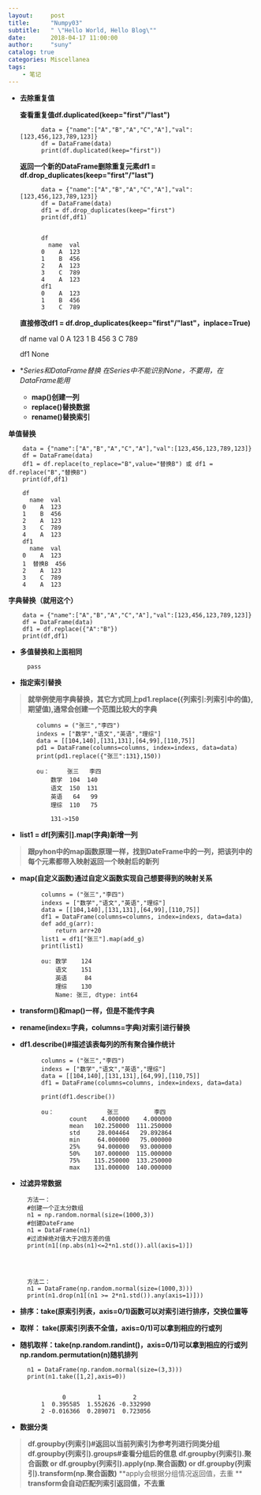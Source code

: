 ```yaml
---
layout:     post
title:      "Numpy03"
subtitle:   " \"Hello World, Hello Blog\""
date:       2018-04-17 11:00:00
author:     "suny"
catalog: true
categories: Miscellanea
tags:
    - 笔记
---
```



- **去除重复值**

  **查看重复值df.duplicated(keep="first"/"last")**

		
			data = {"name":["A","B","A","C","A"],"val":[123,456,123,789,123]}
			df = DataFrame(data)
			print(df.duplicated(keep="first"))


   **返回一个新的DataFrame删除重复元素df1 = df.drop_duplicates(keep="first"/"last")**

			
		
			data = {"name":["A","B","A","C","A"],"val":[123,456,123,789,123]}
			df = DataFrame(data)
			df1 = df.drop_duplicates(keep="first")
			print(df,df1)


			df
			  name  val
			0    A  123
			1    B  456
			2    A  123
			3    C  789
			4    A  123
			df1  
			0    A  123
			1    B  456
			3    C  789



   **直接修改df1 = df.drop_duplicates(keep="first"/"last"，inplace=True)**

			
	df
	  name  val
	0    A  123
	1    B  456
	3    C  789 
	
	df1
	None


- **Series和DataFrame替换  *在Series中不能识别None，不要用，在DataFrame能用**
	- **map()创建一列**
	- **replace()替换数据**
	- **rename()替换索引**
	
**单值替换**


		data = {"name":["A","B","A","C","A"],"val":[123,456,123,789,123]}
		df = DataFrame(data)
		df1 = df.replace(to_replace="B",value="替换B") 或 df1 = df.replace("B","替换B")
		print(df,df1)

		df
		  name  val
		0    A  123
		1    B  456
		2    A  123
		3    C  789
		4    A  123
		df1
		  name  val
		0    A  123
		1  替换B  456
		2    A  123
		3    C  789
		4    A  123



**字典替换（就用这个）**


		data = {"name":["A","B","A","C","A"],"val":[123,456,123,789,123]}
		df = DataFrame(data)
		df1 = df.replace({"A":"B"})
		print(df,df1)


- **多值替换和上面相同**

		pass


	
 - **指定索引替换**
 > **就举例使用字典替换，其它方式同上pd1.replace({列索引:列索引中的值},期望值),通常会创建一个范围比较大的字典**

	
			columns = ("张三","李四")
			indexs = ["数学","语文","英语","理综"]
			data = [[104,140],[131,131],[64,99],[110,75]]
			pd1 = DataFrame(columns=columns, index=indexs, data=data)
			print(pd1.replace({"张三":131},150))

			ou：     张三   李四
				数学  104  140
				语文  150  131
				英语   64   99
				理综  110   75
				
				131->150


- **list1 = df[列索引].map(字典)新增一列**

> **跟pyhon中的map函数原理一样，找到DateFrame中的一列，把该列中的每个元素都带入映射返回一个映射后的新列**


- **map(自定义函数)通过自定义函数实现自己想要得到的映射关系**

		
	

			columns = ("张三","李四")
			indexs = ["数学","语文","英语","理综"]
			data = [[104,140],[131,131],[64,99],[110,75]]
			df1 = DataFrame(columns=columns, index=indexs, data=data)
			def add_g(arr):
			    return arr+20
			list1 = df1["张三"].map(add_g)
			print(list1)

			ou: 数学    124
				语文    151
				英语     84
				理综    130
				Name: 张三, dtype: int64
	
- **transform()和map()一样，但是不能传字典**


- **rename(index=字典，columns=字典)对索引进行替换**


- **df1.describe()#描述该表每列的所有聚合操作统计**


	

			columns = ("张三","李四")
			indexs = ["数学","语文","英语","理综"]
			data = [[104,140],[131,131],[64,99],[110,75]]
			df1 = DataFrame(columns=columns, index=indexs, data=data)
			
			print(df1.describe())	 

		    ou：               张三          李四
					count    4.000000    4.000000
					mean   102.250000  111.250000
					std     28.004464   29.892864
					min     64.000000   75.000000
					25%     94.000000   93.000000
					50%    107.000000  115.000000
					75%    115.250000  133.250000
					max    131.000000  140.000000



- **过滤异常数据**


		方法一：
		#创建一个正太分数组	
		n1 = np.random.normal(size=(1000,3))
		#创建DateFrame
		n1 = DataFrame(n1)
		#过滤掉绝对值大于2倍方差的值
		print(n1[(np.abs(n1)<=2*n1.std()).all(axis=1)])




		方法二：
		n1 = DataFrame(np.random.normal(size=(1000,3)))
		print(n1.drop(n1[(n1 >= 2*n1.std()).any(axis=1)]))

- **排序：take(原索引列表，axis=0/1)函数可以对索引进行排序，交换位置等**
- **取样：   take(原索引列表不全值，axis=0/1)可以拿到相应的行或列**
- **随机取样：take(np.random.randint()，axis=0/1)可以拿到相应的行或列np.random.permutation(n)随机排列**


		n1 = DataFrame(np.random.normal(size=(3,3)))
		print(n1.take([1,2],axis=0))


		          0         1         2
			1  0.395585  1.552626 -0.332990
			2 -0.016366  0.289071  0.723056

	
- **数据分类**

> **df.groupby(列索引)#返回以当前列索引为参考列进行同类分组**
> **df.groupby(列索引).groups#查看分组后的信息**
> **df.groupby(列索引).聚合函数 or df.groupby(列索引).apply(np.聚合函数) or df.groupby(列索引).transform(np.聚合函数)**
> **apply会根据分组情况返回值，去重 **
> **transform会自动匹配列索引返回值，不去重**


	
		

